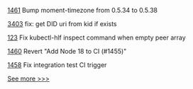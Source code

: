 
[1461](https://github.com/hyperledger/caliper/pull/1461) Bump moment-timezone from 0.5.34 to 0.5.38

[3403](https://github.com/hyperledger/aries-framework-go/pull/3403) fix: get DID uri from kid if exists

[123](https://github.com/hyperledger-labs/hlf-operator/pull/123) Fix kubectl-hlf inspect command when empty peer array

[1460](https://github.com/hyperledger/caliper/pull/1460) Revert "Add Node 18 to CI (#1455)"

[1458](https://github.com/hyperledger/caliper/pull/1458) Fix integration test CI trigger


[See more >>>](https://start-here.hyperledger.org/pull-requests)
